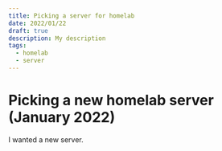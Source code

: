 ```yaml
---
title: Picking a server for homelab
date: 2022/01/22
draft: true
description: My description
tags:
  - homelab
  - server
---
```


# Picking a new homelab server (January 2022)

I wanted a new server.
